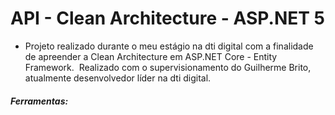 # API - Clean Architecture - ASP.NET 5

- Projeto realizado durante o meu estágio na dti digital com a finalidade de apreender a Clean Architecture em ASP.NET Core - Entity Framework.  Realizado com o supervisionamento do Guilherme Brito, atualmente desenvolvedor líder na dti digital.

##### Ferramentas: 

